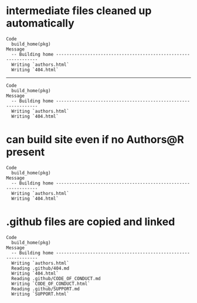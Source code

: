 # intermediate files cleaned up automatically

    Code
      build_home(pkg)
    Message
      -- Building home ---------------------------------------------------------------
      Writing `authors.html`
      Writing `404.html`

---

    Code
      build_home(pkg)
    Message
      -- Building home ---------------------------------------------------------------
      Writing `authors.html`
      Writing `404.html`

# can build site even if no Authors@R present

    Code
      build_home(pkg)
    Message
      -- Building home ---------------------------------------------------------------
      Writing `authors.html`
      Writing `404.html`

# .github files are copied and linked

    Code
      build_home(pkg)
    Message
      -- Building home ---------------------------------------------------------------
      Writing `authors.html`
      Reading .github/404.md
      Writing `404.html`
      Reading .github/CODE_OF_CONDUCT.md
      Writing `CODE_OF_CONDUCT.html`
      Reading .github/SUPPORT.md
      Writing `SUPPORT.html`

